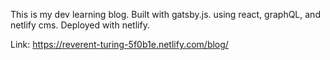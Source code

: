 This is my dev learning blog. Built with gatsby.js. using react, graphQL, and netlify cms. Deployed with netlify.

Link: https://reverent-turing-5f0b1e.netlify.com/blog/
